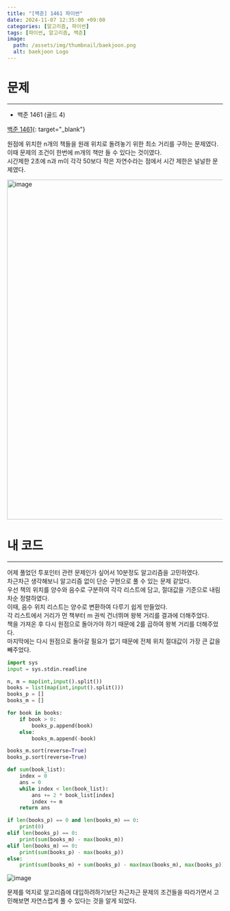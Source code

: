 ```yaml
---
title: "[백준] 1461 파이썬"
date: 2024-11-07 12:35:00 +09:00
categories: [알고리즘, 파이썬]
tags: [파이썬, 알고리즘, 백준]
image:
  path: /assets/img/thumbnail/baekjoon.png
  alt: baekjoon Logo
---
```

# 문제
---
- 백준 1461 (골드 4)

[백준 1461](https://www.acmicpc.net/problem/1461){: target="_blank"}

원점에 위치한 n개의 책들을 원래 위치로 돌려놓기 위한 최소 거리를 구하는 문제였다.   
이때 문제의 조건이 한번에 m개의 책만 들 수 있다는 것이였다.   
시간제한 2초에 n과 m이 각각 50보다 작은 자연수라는 점에서 시간 제한은 널널한 문제였다.   

<img width="792" alt="image" src="https://github.com/user-attachments/assets/34768d04-8794-4482-96d9-24ae45fdcfb9">

# 내 코드
---
어제 풀었던 투포인터 관련 문제인가 싶어서 10분정도 알고리즘을 고민하였다.   
차근차근 생각해보니 알고리즘 없이 단순 구현으로 풀 수 있는 문제 같았다.   
우선 책의 위치를 양수와 음수로 구분하여 각각 리스트에 담고, 절대값을 기준으로 내림차순 정렬하였다.     
이때, 음수 위치 리스트는 양수로 변환하여 다루기 쉽게 만들었다.   
각 리스트에서 거리가 먼 책부터 m 권씩 건너뛰며 왕복 거리를 결과에 더해주었다.   
책을 가져온 후 다시 원점으로 돌아가야 하기 때문에 2를 곱하여 왕복 거리를 더해주었다.   
마지막에는 다시 원점으로 돌아갈 필요가 없기 때문에 전체 위치 절대값이 가장 큰 값을 빼주었다.   

```python
import sys
input = sys.stdin.readline

n, m = map(int,input().split())
books = list(map(int,input().split()))
books_p = []
books_m = []

for book in books:
    if book > 0:
        books_p.append(book)
    else:
        books_m.append(-book)

books_m.sort(reverse=True)
books_p.sort(reverse=True)

def sum(book_list):
    index = 0
    ans = 0
    while index < len(book_list):
        ans += 2 * book_list[index]
        index += m
    return ans

if len(books_p) == 0 and len(books_m) == 0:
    print(0)
elif len(books_p) == 0:
    print(sum(books_m) - max(books_m))
elif len(books_m) == 0:
    print(sum(books_p) - max(books_p))
else:
    print(sum(books_m) + sum(books_p) - max(max(books_m), max(books_p)))

```

![image](https://github.com/user-attachments/assets/3d3d5fd5-e56a-4f16-95d7-d020fd30ac00)

문제를 억지로 알고리즘에 대입하려하기보단 차근차근 문제의 조건들을 따라가면서 고민해보면 자연스럽게 풀 수 있다는 것을 알게 되었다.   
